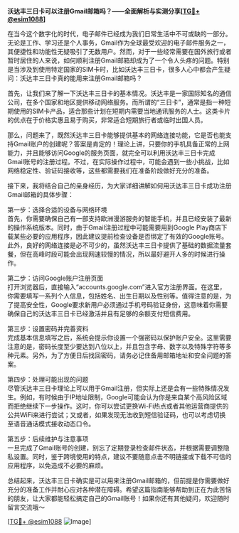 **沃达丰三日卡可以注册Gmail邮箱吗？——全面解析与实测分享[[TG💪+ @esim1088](https://t.me/s/esim1088)]**

在当今这个数字化的时代，电子邮件已经成为我们日常生活中不可或缺的一部分。无论是工作、学习还是个人事务，Gmail作为全球最受欢迎的电子邮件服务之一，其便捷性和功能性无疑吸引了无数用户。然而，对于一些经常需要在国外旅行或者暂时居住的人来说，如何顺利注册Gmail邮箱却成为了一个令人头疼的问题。特别是当涉及到使用特定国家的SIM卡时，比如沃达丰三日卡，很多人心中都会产生疑问：沃达丰三日卡真的能用来注册Gmail邮箱吗？

首先，让我们来了解一下沃达丰三日卡的基本情况。沃达丰是一家国际知名的通信公司，在多个国家和地区提供移动网络服务。而所谓的“三日卡”，通常是指一种短期使用的SIM卡产品，适合那些计划在短期内需要当地通讯服务的人士。这类卡片的优点在于价格实惠且易于购买，非常适合短期旅行者或临时出国人员。

那么，问题来了，既然沃达丰三日卡能够提供基本的网络连接功能，它是否也能支持Gmail账户的创建呢？答案是肯定的！理论上讲，只要你的手机具备正常的上网能力，并且能够访问Google的服务页面，就完全可以利用沃达丰三日卡完成Gmail账号的注册过程。不过，在实际操作过程中，可能会遇到一些小挑战，比如网络稳定性、验证码接收等，这些都需要我们在准备阶段做好充分的准备。

接下来，我将结合自己的亲身经历，为大家详细讲解如何用沃达丰三日卡成功注册Gmail邮箱的具体步骤：

第一步：选择合适的设备与网络环境  
首先，你需要确保自己有一部支持欧洲漫游服务的智能手机，并且已经安装了最新的操作系统版本。同时，由于Gmail注册过程中可能需要用到Google Play商店下载某些必要的应用程序，因此建议提前检查设备是否绑定了有效的Google账号。此外，良好的网络连接是必不可少的，虽然沃达丰三日卡提供了基础的数据流量套餐，但在高峰时段可能会出现网速较慢的情况，所以最好避开人多的时候进行操作。

第二步：访问Google账户注册页面  
打开浏览器后，直接输入“accounts.google.com”进入官方注册界面。在这里，你需要填写一系列个人信息，包括姓名、出生日期以及性别等。值得注意的是，为了提高安全性，Google要求新用户必须通过手机号码验证身份，这意味着你需要确保自己的沃达丰三日卡已经激活并且有足够的余额支付短信费用。

第三步：设置密码并完善资料  
完成基本信息填写之后，系统会提示你设置一个强密码以保护账户安全。这里需要注意的是，密码长度至少要达到八位以上，并且包含字母、数字以及特殊字符等多种元素。另外，为了方便日后找回密码，请务必记住备用邮箱地址和安全问题的答案。

第四步：处理可能出现的问题  
尽管沃达丰三日卡理论上可以用于Gmail注册，但实际上还是会有一些特殊情况发生。例如，有时候由于IP地址限制，Google可能会认为你是来自某个高风险区域而拒绝继续下一步操作。这时，你可以尝试更换Wi-Fi热点或者其他运营商提供的公共WiFi来进行尝试；又或者，如果发现无法收到短信验证码，也可以考虑切换至语音通话模式接收动态口令。

第五步：后续维护与注意事项  
一旦完成了Gmail账号的创建，别忘了定期登录检查邮件状态，并根据需要调整隐私设置。同时，鉴于跨境使用的特点，建议不要随意点击不明链接或下载不可信的应用程序，以免造成不必要的麻烦。

总结起来，沃达丰三日卡确实是可以用来注册Gmail邮箱的，但前提是你需要做好充分的准备工作并耐心应对各种潜在障碍。希望这篇指南能够帮助到正在为此苦恼的朋友，让大家都能轻松搞定自己的Gmail账号！如果你还有其他疑问，欢迎随时留言交流哦～

[[TG💪+ @esim1088](https://t.me/s/esim1088) ![Image](https://i.postimg.cc/4NQfJmqS/Snipaste-2025-05-13-00-14-12.png)]